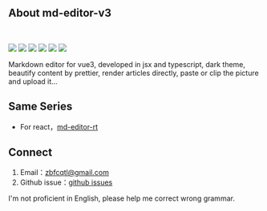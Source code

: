 ## About md-editor-v3

<br>

![](https://img.shields.io/github/stars/imzbf/md-editor-v3?style=social) ![](https://img.shields.io/npm/dm/md-editor-v3) ![](https://img.shields.io/bundlephobia/min/md-editor-v3) ![](https://img.shields.io/github/license/imzbf/md-editor-v3) ![](https://img.shields.io/github/package-json/v/imzbf/md-editor-v3) ![](https://img.shields.io/badge/ssr-%3E1.6.0-brightgreen)

Markdown editor for vue3, developed in jsx and typescript, dark theme, beautify content by prettier, render articles directly, paste or clip the picture and upload it...

## Same Series

- For react，[md-editor-rt](https://github.com/imzbf/md-editor-rt)

## Connect

1. Email：zbfcqtl@gmail.com
2. Github issue：[github issues](https://github.com/imzbf/md-editor-v3/issues)

I'm not proficient in English, please help me correct wrong grammar.
